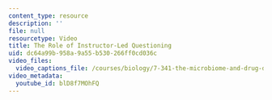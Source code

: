 ```yaml
---
content_type: resource
description: ''
file: null
resourcetype: Video
title: The Role of Instructor-Led Questioning
uid: dc64a99b-958a-9a55-b530-266ff0cd036c
video_files:
  video_captions_file: /courses/biology/7-341-the-microbiome-and-drug-delivery-cross-species-communication-in-health-and-disease-spring-2018/instructor-insights/the-role-of-instructor-led-questioning/blD8f7MOhFQ.vtt
video_metadata:
  youtube_id: blD8f7MOhFQ
---
```

